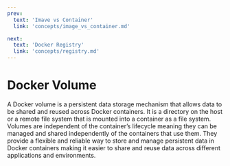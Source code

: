 ```yaml
---
prev:
  text: 'Imave vs Container'
  link: 'concepts/image_vs_container.md'

next:
  text: 'Docker Registry'
  link: 'concepts/registry.md'
---
```


# Docker Volume

A Docker volume is a persistent data storage mechanism that allows data to be shared and reused across Docker containers. It is a directory on the host or a remote file system that is mounted into a container as a file system. Volumes are independent of the container’s lifecycle meaning they can be managed and shared independently of the containers that use them. They provide a flexible and reliable way to store and manage persistent data in Docker containers making it easier to share and reuse data across different applications and environments.
